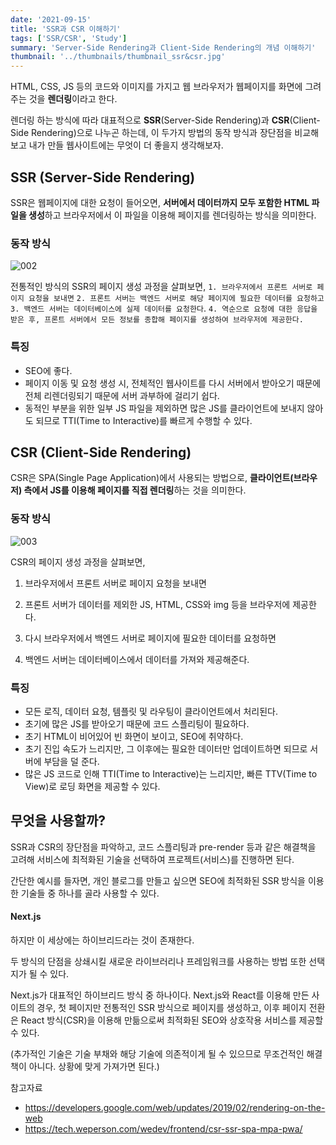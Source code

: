 ```yaml
---
date: '2021-09-15'
title: 'SSR과 CSR 이해하기'
tags: ['SSR/CSR', 'Study']
summary: 'Server-Side Rendering과 Client-Side Rendering의 개념 이해하기'
thumbnail: '../thumbnails/thumbnail_ssr&csr.jpg'
---
```




HTML, CSS, JS 등의 코드와 이미지를 가지고 웹 브라우저가 웹페이지를 화면에 그려주는 것을 **렌더링**이라고 한다.

렌더링 하는 방식에 따라 대표적으로 **SSR**(Server-Side Rendering)과 **CSR**(Client-Side Rendering)으로 나누곤 하는데, 이 두가지 방법의 동작 방식과 장단점을 비교해보고 내가 만들 웹사이트에는 무엇이 더 좋을지 생각해보자.



## SSR (Server-Side Rendering)

SSR은 웹페이지에 대한 요청이 들어오면, **서버에서 데이터까지 모두 포함한 HTML 파일을 생성**하고 브라우저에서 이 파일을 이용해 페이지를 렌더링하는 방식을 의미한다.

### 동작 방식

![002](https://user-images.githubusercontent.com/70627979/133464647-e0a7e5b3-392f-4cf8-9c85-a7d15ff61502.jpg)

전통적인 방식의 SSR의 페이지 생성  과정을 살펴보면,  `1. 브라우저에서 프론트 서버로 페이지 요청을 보내면` `2. 프론트 서버는 백엔드 서버로 해당 페이지에 필요한 데이터를 요청하고` `3. 백엔드 서버는 데이터베이스에 실제 데이터를 요청한다`. `4. 역순으로 요청에 대한 응답을 받은 후, 프론트 서버에서 모든 정보를 종합해 페이지를 생성하여 브라우저에 제공한다.`

### 특징

- SEO에 좋다.
- 페이지 이동 및 요청 생성 시, 전체적인 웹사이트를 다시 서버에서 받아오기 때문에 전체 리렌더링되기 때문에 서버 과부하에 걸리기 쉽다.
- 동적인 부분을 위한 일부 JS 파일을 제외하면 많은 JS를 클라이언트에 보내지 않아도 되므로  TTI(Time to Interactive)를 빠르게 수행할 수 있다.



## CSR (Client-Side Rendering)

CSR은 SPA(Single Page Application)에서 사용되는 방법으로, **클라이언트(브라우저) 측에서 JS를 이용해 페이지를 직접 렌더링**하는 것을 의미한다. 

### 동작 방식

![003](https://user-images.githubusercontent.com/70627979/133465145-161497a9-3095-44df-87bc-c0a724396595.jpg)

CSR의 페이지 생성 과정을 살펴보면,

1. 브라우저에서 프론트 서버로 페이지  요청을 보내면

2. 프론트 서버가 데이터를 제외한 JS, HTML, CSS와 img 등을 브라우저에 제공한다. 

3. 다시 브라우저에서 백엔드 서버로 페이지에 필요한 데이터를 요청하면 

4. 백엔드 서버는 데이터베이스에서 데이터를 가져와 제공해준다.



### 특징

- 모든 로직, 데이터 요청, 템플릿 및 라우팅이 클라이언트에서 처리된다.
- 초기에 많은 JS를 받아오기 때문에 코드 스플리팅이 필요하다.
- 초기 HTML이 비어있어 빈 화면이 보이고, SEO에 취약하다.
- 초기 진입 속도가 느리지만, 그 이후에는 필요한 데이터만 업데이트하면 되므로 서버에 부담을 덜 준다.
- 많은 JS 코드로 인해 TTI(Time to Interactive)는 느리지만, 빠른 TTV(Time to View)로 로딩 화면을 제공할 수 있다. 



## 무엇을 사용할까?

SSR과 CSR의 장단점을 파악하고, 코드 스플리팅과 pre-render 등과 같은 해결책을 고려해 서비스에 최적화된 기술을 선택하여 프로젝트(서비스)를 진행하면 된다.

간단한 예시를 들자면, 개인 블로그를 만들고 싶으면 SEO에 최적화된 SSR 방식을 이용한 기술들 중 하나를 골라 사용할 수 있다.



#### Next.js

하지만 이 세상에는 하이브리드라는 것이 존재한다. 

두 방식의 단점을 상쇄시킬 새로운 라이브러리나 프레임워크를 사용하는 방법 또한 선택지가 될 수 있다.

Next.js가 대표적인 하이브리드 방식 중 하나이다. Next.js와 React를 이용해 만든 사이트의 경우, 첫 페이지만 전통적인 SSR 방식으로 페이지를 생성하고, 이후 페이지 전환은 React 방식(CSR)을 이용해 만듦으로써 최적화된 SEO와 상호작용 서비스를 제공할 수 있다.

 (추가적인 기술은 기술 부채와 해당 기술에 의존적이게 될 수 있으므로 무조건적인 해결책이 아니다. 상황에 맞게 가져가면 된다.)



참고자료

- https://developers.google.com/web/updates/2019/02/rendering-on-the-web
- https://tech.weperson.com/wedev/frontend/csr-ssr-spa-mpa-pwa/
